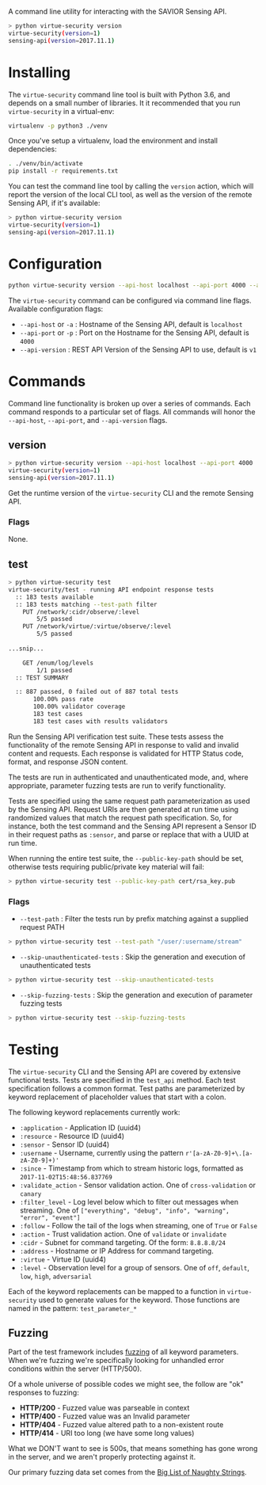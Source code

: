 A command line utility for interacting with the SAVIOR Sensing API.

```bash
> python virtue-security version
virtue-security(version=1)
sensing-api(version=2017.11.1)
```

# Installing

The `virtue-security` command line tool is built with Python 3.6, and depends on a small
number of libraries. It it recommended that you run `virtue-security` in a virtual-env:

```bash
virtualenv -p python3 ./venv 
```

Once you've setup a virtualenv, load the environment and install dependencies:

```bash
. ./venv/bin/activate
pip install -r requirements.txt
```

You can test the command line tool by calling the `version` action, which will report
the version of the local CLI tool, as well as the version of the remote Sensing API, if
it's available:

```bash
> python virtue-security version
virtue-security(version=1)
sensing-api(version=2017.11.1)
```

# Configuration

```bash
python virtue-security version --api-host localhost --api-port 4000 --api-version v1
```

The `virtue-security` command can be configured via command line flags. Available
configuration flags:

 - `--api-host` or `-a` : Hostname of the Sensing API, default is `localhost`
 - `--api-port` or `-p` : Port on the Hostname for the Sensing API, default is `4000`
 - `--api-version` : REST API Version of the Sensing API to use, default is `v1`
 
# Commands

Command line functionality is broken up over a series of commands. Each command responds
to a particular set of flags. All commands will honor the `--api-host`, `--api-port`, and
`--api-version` flags.

## version

```bash
> python virtue-security version --api-host localhost --api-port 4000
virtue-security(version=1)
sensing-api(version=2017.11.1)
```

Get the runtime version of the `virtue-security` CLI and the remote Sensing API.

### Flags

None.

## test

```bash
> python virtue-security test
virtue-security/test - running API endpoint response tests
  :: 183 tests available
  :: 183 tests matching --test-path filter
	PUT /network/:cidr/observe/:level
		5/5 passed
	PUT /network/virtue/:virtue/observe/:level
		5/5 passed
		
...snip...

	GET /enum/log/levels
		1/1 passed
  :: TEST SUMMARY

  :: 887 passed, 0 failed out of 887 total tests
       100.00% pass rate
       100.00% validator coverage
       183 test cases
       183 test cases with results validators
```

Run the Sensing API verification test suite. These tests assess the functionality of 
the remote Sensing API in response to valid and invalid content and requests. Each
response is validated for HTTP Status code, format, and response JSON content.

The tests are run in authenticated and unauthenticated mode, and, where appropriate,
parameter fuzzing tests are run to verify functionality.

Tests are specified using the same request path parameterization as used by the Sensing
API. Request URIs are then generated at run time using randomized values that match
the request path specification. So, for instance, both the test command and the Sensing API
represent a Sensor ID in their request paths as `:sensor`, and parse or replace that with
a UUID at run time.

When running the entire test suite, the `--public-key-path` should be set, otherwise
tests requiring public/private key material will fail:

```bash
> python virtue-security test --public-key-path cert/rsa_key.pub
```
### Flags

 - `--test-path` : Filter the tests run by prefix matching against a supplied request PATH

```bash
> python virtue-security test --test-path "/user/:username/stream"
``` 
 
 - `--skip-unauthenticated-tests` : Skip the generation and execution of unauthenticated tests

```bash
> python virtue-security test --skip-unauthenticated-tests
```

 - `--skip-fuzzing-tests` : Skip the generation and execution of parameter fuzzing tests
 
```bash
> python virtue-security test --skip-fuzzing-tests
```

# Testing

The `virtue-security` CLI and the Sensing API are covered by extensive functional tests. Tests
are specified in the `test_api` method. Each test specification follows a common format. Test
paths are parameterized by keyword replacement of placeholder values that start with a colon.

The following keyword replacements currently work:

 - `:application` - Application ID (uuid4)
 - `:resource` - Resource ID (uuid4)
 - `:sensor` - Sensor ID (uuid4)
 - `:username` - Username, currently using the pattern `r'[a-zA-Z0-9]+\.[a-zA-Z0-9]+)'`
 - `:since` - Timestamp from which to stream historic logs, formatted as `2017-11-02T15:48:56.837769`
 - `:validate_action` - Sensor validation action. One of `cross-validation` or `canary`
 - `:filter_level` - Log level below which to filter out messages when streaming. One of `["everything", "debug", "info", "warning", "error", "event"]`
 - `:follow` - Follow the tail of the logs when streaming, one of `True` or `False`
 - `:action` - Trust validation action. One of `validate` or `invalidate`
 - `:cidr` - Subnet for command targeting. Of the form: `8.8.8.8/24`
 - `:address` - Hostname or IP Address for command targeting.  
 - `:virtue` - Virtue ID (uuid4)
 - `:level` - Observation level for a group of sensors. One of `off`, `default`, `low`, `high`, `adversarial`
 
Each of the keyword replacements can be mapped to a function in `virtue-security` used to
generate values for the keyword. Those functions are named in the pattern: `test_parameter_*`

## Fuzzing

Part of the test framework includes [fuzzing](https://en.wikipedia.org/wiki/Fuzzing) of all keyword parameters. When we're fuzzing we're
specifically looking for unhandled error conditions within the server (HTTP/500).

Of a whole universe of possible codes we might see, the follow are "ok" responses to fuzzing:
            
 - **HTTP/200** - Fuzzed value was parseable in context
 - **HTTP/400** - Fuzzed value was an Invalid parameter
 - **HTTP/404** - Fuzzed value altered path to a non-existent route
 - **HTTP/414** - URI too long (we have some long values)

What we DON'T want to see is 500s, that means something has gone wrong in the server, and we 
aren't properly protecting against it.

Our primary fuzzing data set comes from the [Big List of Naughty Strings](https://github.com/minimaxir/big-list-of-naughty-strings).
